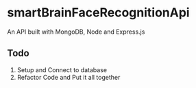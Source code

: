 # smartBrainFaceRecognitionApi
An API built with MongoDB, Node and Express.js

## Todo
1. Setup and Connect to database
2. Refactor Code and Put it all together 
